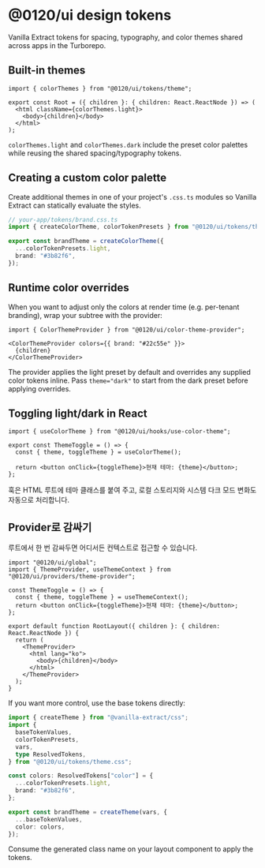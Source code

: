 # @0120/ui design tokens

Vanilla Extract tokens for spacing, typography, and color themes shared across apps in the Turborepo.

## Built-in themes

```tsx
import { colorThemes } from "@0120/ui/tokens/theme";

export const Root = ({ children }: { children: React.ReactNode }) => (
  <html className={colorThemes.light}>
    <body>{children}</body>
  </html>
);
```

`colorThemes.light` and `colorThemes.dark` include the preset color palettes while reusing the shared spacing/typography tokens.

## Creating a custom color palette

Create additional themes in one of your project's `.css.ts` modules so Vanilla Extract can statically evaluate the styles.

```ts
// your-app/tokens/brand.css.ts
import { createColorTheme, colorTokenPresets } from "@0120/ui/tokens/theme";

export const brandTheme = createColorTheme({
  ...colorTokenPresets.light,
  brand: "#3b82f6",
});
```

## Runtime color overrides

When you want to adjust only the colors at render time (e.g. per-tenant branding), wrap your subtree with the provider:

```tsx
import { ColorThemeProvider } from "@0120/ui/color-theme-provider";

<ColorThemeProvider colors={{ brand: "#22c55e" }}>
  {children}
</ColorThemeProvider>
```

The provider applies the light preset by default and overrides any supplied color tokens inline. Pass `theme="dark"` to start from the dark preset before applying overrides.

## Toggling light/dark in React

```tsx
import { useColorTheme } from "@0120/ui/hooks/use-color-theme";

export const ThemeToggle = () => {
  const { theme, toggleTheme } = useColorTheme();

  return <button onClick={toggleTheme}>현재 테마: {theme}</button>;
};
```

훅은 HTML 루트에 테마 클래스를 붙여 주고, 로컬 스토리지와 시스템 다크 모드 변화도 자동으로 처리합니다.

## Provider로 감싸기

루트에서 한 번 감싸두면 어디서든 컨텍스트로 접근할 수 있습니다.

```tsx
import "@0120/ui/global";
import { ThemeProvider, useThemeContext } from "@0120/ui/providers/theme-provider";

const ThemeToggle = () => {
  const { theme, toggleTheme } = useThemeContext();
  return <button onClick={toggleTheme}>현재 테마: {theme}</button>;
};

export default function RootLayout({ children }: { children: React.ReactNode }) {
  return (
    <ThemeProvider>
      <html lang="ko">
        <body>{children}</body>
      </html>
    </ThemeProvider>
  );
}
```

If you want more control, use the base tokens directly:

```ts
import { createTheme } from "@vanilla-extract/css";
import {
  baseTokenValues,
  colorTokenPresets,
  vars,
  type ResolvedTokens,
} from "@0120/ui/tokens/theme.css";

const colors: ResolvedTokens["color"] = {
  ...colorTokenPresets.light,
  brand: "#3b82f6",
};

export const brandTheme = createTheme(vars, {
  ...baseTokenValues,
  color: colors,
});
```

Consume the generated class name on your layout component to apply the tokens.
